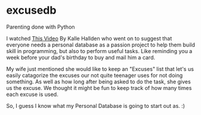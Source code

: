 # excusedb
Parenting done with Python

I watched [This Video](https://www.youtube.com/watch?v=QfGZpx0iGvM) By Kalle Hallden
who went on to suggest that everyone needs a personal database as a passion project
to help them build skill in programming, but also to perform useful tasks.  Like
reminding you a week before your dad's birthday to buy and mail him a card.

My wife just mentioned she would like to keep an "Excuses" list that let's us
easily catagorize the excuses our not quite teenager uses for not doing something.
As well as how long after being asked to do the task, she gives us the excuse.
We thought it might be fun to keep track of how many times each excuse is used.

So, I guess I know what my Personal Database is going to start out as.  :)


